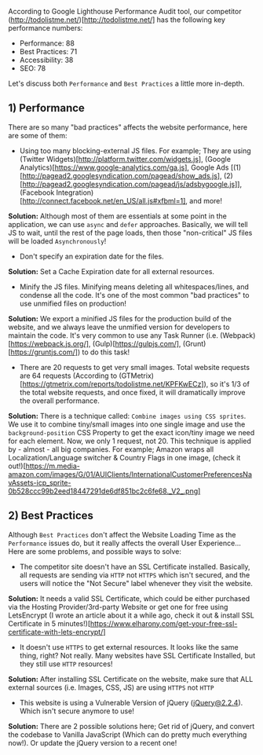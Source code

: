 According to Google Lighthouse Performance Audit tool, our competitor (http://todolistme.net/)[http://todolistme.net/] has the following key performance numbers:
- Performance: 88
- Best Practices: 71
- Accessibility: 38
- SEO: 78

Let's discuss both `Performance` and `Best Practices` a little more in-depth.

## 1) Performance
There are so many "bad practices" affects the website performance, here are some of them:
- Using too many blocking-external JS files. For example; They are using (Twitter Widgets)[http://platform.twitter.com/widgets.js], (Google Analytics)[https://www.google-analytics.com/ga.js], Google Ads [(1)[http://pagead2.googlesyndication.com/pagead/show_ads.js], (2)[http://pagead2.googlesyndication.com/pagead/js/adsbygoogle.js]], (Facebook Integration)[http://connect.facebook.net/en_US/all.js#xfbml=1], and more!

**Solution:** Although most of them are essentials at some point in the application, we can use `async` and `defer` approaches. Basically, we will tell JS to wait, until the rest of the page loads, then those "non-critical" JS files will be loaded `Asynchronously`!

- Don't specify an expiration date for the files.

**Solution:** Set a Cache Expiration date for all external resources.

- Minify the JS files. Minifying means deleting all whitespaces/lines, and condense all the code. It's one of the most common "bad practices" to use unmified files on production!

**Solution:** We export a minified JS files for the production build of the website, and we always leave the unmified version for developers to maintain the code. It's very common to use any Task Runner (i.e. (Webpack)[https://webpack.js.org/], (Gulp)[https://gulpjs.com/], (Grunt)[https://gruntjs.com/]) to do this task!

- There are 20 requests to get very small images. Total website requests are 64 requests (According to (GTMetrix)[https://gtmetrix.com/reports/todolistme.net/KPFKwECz]), so it's 1/3 of the total website requests, and once fixed, it will dramatically improve the overall performance.

**Solution:** There is a technique called: `Combine images using CSS sprites`. We use it to combine tiny/small images into one single image and use the `background-position` CSS Property to get the exact icon/tiny image we need for each element. Now, we only 1 request, not 20. This technique is applied by - almost - all big companies. For example; Amazon wraps all Localization/Language switcher & Country Flags in one image, (check it out!)[https://m.media-amazon.com/images/G/01/AUIClients/InternationalCustomerPreferencesNavAssets-icp_sprite-0b528ccc99b2eed18447291de6df851bc2c6fe68._V2_.png]

## 2) Best Practices
Although `Best Practices` don't affect the Website Loading Time as the `Performance` issues do, but it really affects the overall User Experience... Here are some problems, and possible ways to solve:
- The competitor site doesn't have an SSL Certificate installed. Basically, all requests are sending via `HTTP` not `HTTPS` which isn't secured, and the users will notice the "Not Secure" label whenever they visit the website.

**Solution:** It needs a valid SSL Certificate, which could be either purchased via the Hosting Provider/3rd-party Website or get one for free using LetsEncrypt (I wrote an article about it a while ago, check it out & install SSL Certificate in 5 minutes!)[https://www.elharony.com/get-your-free-ssl-certificate-with-lets-encrypt/]

- It doesn't use `HTTPS` to get external resources. It looks like the same thing, right? Not really. Many websites have SSL Certificate Installed, but they still use `HTTP` resources!

**Solution:** After installing SSL Certificate on the website, make sure that ALL external sources (i.e. Images, CSS, JS) are using `HTTPS` not `HTTP`

- This website is using a Vulnerable Version of jQuery (jQuery@2.2.4). Which isn't secure anymore to use!

**Solution:** There are 2 possible solutions here; Get rid of jQuery, and convert the codebase to Vanilla JavaScript (Which can do pretty much everything now!). Or update the jQuery version to a recent one!

